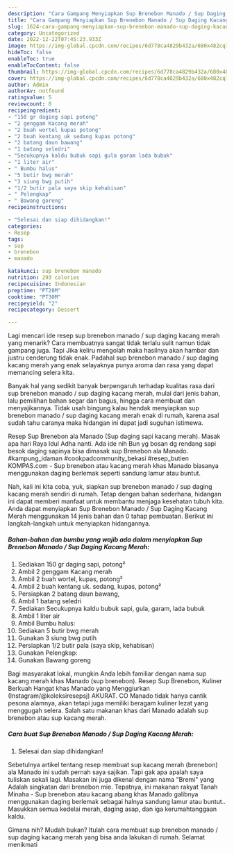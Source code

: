 ```yaml
---
description: "Cara Gampang Menyiapkan Sup Brenebon Manado / Sup Daging Kacang Merah, Sempurna"
title: "Cara Gampang Menyiapkan Sup Brenebon Manado / Sup Daging Kacang Merah, Sempurna"
slug: 1624-cara-gampang-menyiapkan-sup-brenebon-manado-sup-daging-kacang-merah-sempurna
category: Uncategorized
date: 2022-12-22T07:45:23.933Z
image: https://img-global.cpcdn.com/recipes/6d778ca4829b432a/680x482cq70/sup-brenebon-manado-sup-daging-kacang-merah-foto-resep-utama.jpg
hideToc: false
enableToc: true
enableTocContent: false
thumbnail: https://img-global.cpcdn.com/recipes/6d778ca4829b432a/680x482cq70/sup-brenebon-manado-sup-daging-kacang-merah-foto-resep-utama.jpg
cover: https://img-global.cpcdn.com/recipes/6d778ca4829b432a/680x482cq70/sup-brenebon-manado-sup-daging-kacang-merah-foto-resep-utama.jpg
author: Admin
authorAv: notfound
ratingvalue: 5
reviewcount: 8
recipeingredient:
- "150 gr daging sapi potong"
- "2 genggam Kacang merah"
- "2 buah wortel kupas potong"
- "2 buah kentang uk sedang kupas potong"
- "2 batang daun bawang"
- "1 batang seledri"
- "Secukupnya kaldu bubuk sapi gula garam lada bubuk"
- "1 liter air"
- " Bumbu halus"
- "5 butir bwg merah"
- "3 siung bwg putih"
- "1/2 butir pala saya skip kehabisan"
- " Pelengkap"
- " Bawang goreng"
recipeinstructions:

- "Selesai dan siap dihidangkan!"
categories:
- Resep
tags:
- sup
- brenebon
- manado

katakunci: sup brenebon manado 
nutrition: 293 calories
recipecuisine: Indonesian
preptime: "PT28M"
cooktime: "PT30M"
recipeyield: "2"
recipecategory: Dessert

---
```



Lagi mencari ide resep sup brenebon manado / sup daging kacang merah yang menarik? Cara membuatnya sangat tidak terlalu sulit namun tidak gampang juga. Tapi Jika keliru mengolah maka hasilnya akan hambar dan justru cenderung tidak enak. Padahal sup brenebon manado / sup daging kacang merah yang enak selayaknya punya aroma dan rasa yang dapat memancing selera kita.


Banyak hal yang sedikit banyak berpengaruh terhadap kualitas rasa dari sup brenebon manado / sup daging kacang merah, mulai dari jenis bahan, lalu pemilihan bahan segar dan bagus, hingga cara membuat dan menyajikannya. Tidak usah bingung kalau hendak menyiapkan sup brenebon manado / sup daging kacang merah enak di rumah, karena asal sudah tahu caranya maka hidangan ini dapat jadi suguhan istimewa.

Resep Sup Brenebon ala Manado (Sup daging sapi kacang merah). Masak apa hari Raya Idul Adha nanti. Ada ide nih Bun yg bosan dg rendang sapi besok daging sapinya bisa dimasak sup Brenebon ala Manado. #kampung_idaman #cookpadcommunity_bekasi #resep_butien KOMPAS.com - Sup brenebon atau kacang merah khas Manado biasanya menggunakan daging berlemak seperti sandung lamur atau buntut.


Nah, kali ini kita coba, yuk, siapkan sup brenebon manado / sup daging kacang merah sendiri di rumah. Tetap dengan bahan sederhana, hidangan ini dapat memberi manfaat untuk membantu menjaga kesehatan tubuh kita. Anda dapat menyiapkan Sup Brenebon Manado / Sup Daging Kacang Merah menggunakan 14 jenis bahan dan 0 tahap pembuatan. Berikut ini langkah-langkah untuk menyiapkan hidangannya.

<!--inarticleads1-->

##### Bahan-bahan dan bumbu yang wajib ada dalam menyiapkan Sup Brenebon Manado / Sup Daging Kacang Merah:

1. Sediakan 150 gr daging sapi, potong²
1. Ambil 2 genggam Kacang merah
1. Ambil 2 buah wortel, kupas, potong²
1. Ambil 2 buah kentang uk. sedang, kupas, potong²
1. Persiapkan 2 batang daun bawang,
1. Ambil 1 batang seledri
1. Sediakan Secukupnya kaldu bubuk sapi, gula, garam, lada bubuk
1. Ambil 1 liter air
1. Ambil  Bumbu halus:
1. Sediakan 5 butir bwg merah
1. Gunakan 3 siung bwg putih
1. Persiapkan 1/2 butir pala (saya skip, kehabisan)
1. Gunakan  Pelengkap:
1. Gunakan  Bawang goreng


Bagi masyarakat lokal, mungkin Anda lebih familiar dengan nama sup kacang merah khas Manado (sup brenebon). Resep Sup Brenebon, Kuliner Berkuah Hangat khas Manado yang Menggiurkan (Instagram/@koleksiresepsj) AKURAT. CO Manado tidak hanya cantik pesona alamnya, akan tetapi juga memiliki beragam kuliner lezat yang menggugah selera. Salah satu makanan khas dari Manado adalah sup brenebon atau sup kacang merah. 

<!--inarticleads2-->

##### Cara buat Sup Brenebon Manado / Sup Daging Kacang Merah:


1. Selesai dan siap dihidangkan!

Sebetulnya artikel tentang resep membuat sup kacang merah (brenebon) ala Manado ini sudah pernah saya sajikan. Tapi gak apa apalah saya tuliskan sekali lagi. Masakan ini juga dikenal dengan nama &#34;Bremi&#34; yang Adalah singkatan dari brenebon mie. Tepatnya, ini makanan rakyat Tanah Minaha - Sup brenebon atau kacang abang khas Manado galibnya menggunakan daging berlemak sebagai halnya sandung lamur atau buntut.. Masukkan semua kedelai merah, daging asap, dan iga kerumahtanggaan kaldu. 

Gimana nih? Mudah bukan? Itulah cara membuat sup brenebon manado / sup daging kacang merah yang bisa anda lakukan di rumah. Selamat menikmati
